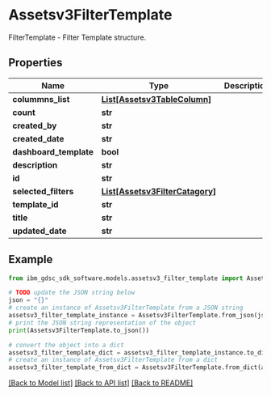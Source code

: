 # Assetsv3FilterTemplate

FilterTemplate - Filter Template structure.

## Properties

Name | Type | Description | Notes
------------ | ------------- | ------------- | -------------
**colummns_list** | [**List[Assetsv3TableColumn]**](Assetsv3TableColumn.md) |  | [optional] 
**count** | **str** |  | [optional] 
**created_by** | **str** |  | [optional] 
**created_date** | **str** |  | [optional] 
**dashboard_template** | **bool** |  | [optional] 
**description** | **str** |  | [optional] 
**id** | **str** |  | [optional] 
**selected_filters** | [**List[Assetsv3FilterCatagory]**](Assetsv3FilterCatagory.md) |  | [optional] 
**template_id** | **str** |  | [optional] 
**title** | **str** |  | [optional] 
**updated_date** | **str** |  | [optional] 

## Example

```python
from ibm_gdsc_sdk_software.models.assetsv3_filter_template import Assetsv3FilterTemplate

# TODO update the JSON string below
json = "{}"
# create an instance of Assetsv3FilterTemplate from a JSON string
assetsv3_filter_template_instance = Assetsv3FilterTemplate.from_json(json)
# print the JSON string representation of the object
print(Assetsv3FilterTemplate.to_json())

# convert the object into a dict
assetsv3_filter_template_dict = assetsv3_filter_template_instance.to_dict()
# create an instance of Assetsv3FilterTemplate from a dict
assetsv3_filter_template_from_dict = Assetsv3FilterTemplate.from_dict(assetsv3_filter_template_dict)
```
[[Back to Model list]](../README.md#documentation-for-models) [[Back to API list]](../README.md#documentation-for-api-endpoints) [[Back to README]](../README.md)


